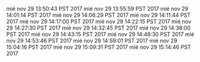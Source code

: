 mié nov 29 13:50:43 PST 2017
mié nov 29 13:55:59 PST 2017
mié nov 29 14:01:14 PST 2017
mié nov 29 14:06:29 PST 2017
mié nov 29 14:11:44 PST 2017
mié nov 29 14:17:00 PST 2017
mié nov 29 14:22:15 PST 2017
mié nov 29 14:27:30 PST 2017
mié nov 29 14:32:45 PST 2017
mié nov 29 14:38:00 PST 2017
mié nov 29 14:43:15 PST 2017
mié nov 29 14:48:30 PST 2017
mié nov 29 14:53:46 PST 2017
mié nov 29 14:59:01 PST 2017
mié nov 29 15:04:16 PST 2017
mié nov 29 15:09:31 PST 2017
mié nov 29 15:14:46 PST 2017
